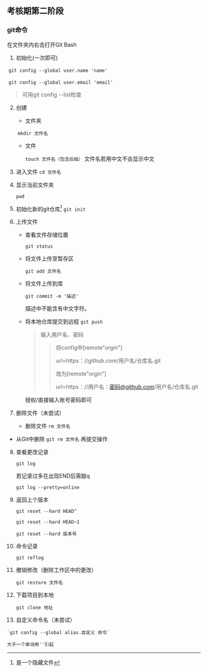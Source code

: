 ## 考核期第二阶段

### git命令

在文件夹内右击打开Git Bash

1. 初始化(一次即可)

​      `git config --global user.name 'name'`

​      `git config --global user.email 'email'`

> 可用git config --list检查

2. 创建       

   * 文件夹
   
   ​       `mkdir 文件名`
   
   * 文件
   
     `touch 文件名（包含后缀）`
     文件名若用中文不会显示中文
   
3. 进入文件
   `cd 文件名`

4. 显示当前文件夹

   `pwd`

5. 初始化新的git仓库[^1]
   `git init`

   [^1]:是一个隐藏文件

6. 上传文件

   * 查看文件存储位置

     `git status`

   * 将文件上传至暂存区

     `git add 文件名`

   * 将文件上传到库

     `git commit -m '描述'`
     
     描述中不能含有中文字符。
     
   * 将本地仓库提交到远程
     `git push`

     > 输入用户名、密码
     >
     > > 将config中[remote"orgin"]
     > >
     > > url=https：//github.com/用户名/仓库名.git
     > >
     > > 改为[remote"orgin"]
     > >
     > > url=https：//用户名：密码@github.com/用户名/仓库名.git
     
     授权/直接输入账号密码即可

7. 删除文件（未尝试）
   * 删除文件
     `rm 文件名`
* 从Git中删除
   `git rm 文件名`
   再提交操作
   
8. 查看更改记录

   `git log`

   若记录过多在出现END后需敲q

   `git log --pretty=online`

9. 返回上个版本

   `git reset --hard HEAD^`

   `git reset --hard HEAD~1`

   `git reset --hard 版本号`

10. 命令记录

    `git reflog`

11. 撤销修改（删除工作区中的更改）

    `git restore 文件名`

12. 下载项目到本地

    `git clone 地址`

 13. 自定义命令名（未尝试）

    `git config --global alias.自定义 命令`

    大于一个单词用''引起   
